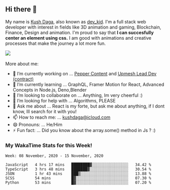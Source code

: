 ## Hi there 👋
My name is [Kush Daga](https://kushdaga.webflow.io), also known as [dev_kid](https://instagram.com/dev_kid). I'm a full stack web developer with interest in fields like 3D animation and gaming, Blockchain, Finance, Design and animation. I'm proud to say that **I can succesfully center an element using css.** I am good with animations and creative processes that make the journey a lot more fun.

![](https://komarev.com/ghpvc/?username=kush-daga&style=flat-square&color=red)
<br></br>
More about me:

- 🔭 I’m currently working on ... [Pepper Content](https://peppercontent.in) and [Upmesh Lead Dev (contract)](https://upmesh.io)
- 🌱 I’m currently learning ... GraphQL, Framer Motion for React, Advanced Concepts in Node.js, Deno,Blender
- 👯 I’m looking to collaborate on ... Anything, Im very cheerful :)
- 🤔 I’m looking for help with ... Algorithms, PLEASE
- 💬 Ask me about ... React is my forte, but ask me about anything, if I dont know, Ill search for it with you! 
- 📫 How to reach me: ... kushdaga@icloud.com
- 😄 Pronouns: ... He/Him
- ⚡ Fun fact: ... Did you know about the array.some() method in Js ? :)

### My WakaTime Stats for this Week!
<!--START_SECTION:waka-->
```text
Week: 08 November, 2020 - 15 November, 2020

JavaScript   4 hrs 17 mins   ████████▓░░░░░░░░░░░░░░░░   34.42 % 
TypeScript   3 hrs 48 mins   ███████▓░░░░░░░░░░░░░░░░░   30.54 % 
JSON         1 hr 43 mins    ███▒░░░░░░░░░░░░░░░░░░░░░   13.88 % 
SCSS         54 mins         █▓░░░░░░░░░░░░░░░░░░░░░░░   07.30 % 
Python       53 mins         █▓░░░░░░░░░░░░░░░░░░░░░░░   07.20 % 
```
<!--END_SECTION:waka-->
